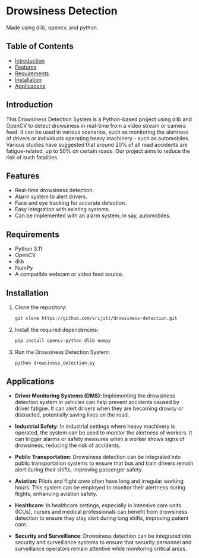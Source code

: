 # Drowsiness Detection
Made using dlib, opencv, and python.

## Table of Contents
- [Introduction](#introduction)
- [Features](#features)
- [Requirements](#requirements)
- [Installation](#installation)
- [Applications](#appplications)

## Introduction

This Drowsiness Detection System is a Python-based project using dlib and OpenCV to detect drowsiness in real-time from a video stream or camera feed. It can be used in various scenarios, such as monitoring the alertness of drivers or individuals operating heavy machinery - such as automobiles. Various studies have suggested that around 20% of all road accidents are fatigue-related, up to 50% on certain roads. Our project aims to reduce the risk of such fatalities.

## Features

- Real-time drowsiness detection.
- Alarm system to alert drivers.
- Face and eye tracking for accurate detection.
- Easy integration with existing systems.
- Can be implemented with an alarm system, in say, automobiles.

## Requirements

- Python 3.11
- OpenCV
- dlib
- NumPy
- A compatible webcam or video feed source.

## Installation

1. Clone the repository:
   ```bash
   git clone https://github.com/srijitt/drowsiness-detection.git
   
2. Install the required dependencies:
   ```bash
   pip install opencv-python dlib numpy

3. Run the Drowsiness Detection System:
   ```bash
   python drowsiness_detection.py

## Applications
- **Driver Monitoring Systems (DMS)**: Implementing the drowsiness detection system in vehicles can help prevent accidents caused by driver fatigue. It can alert drivers when they are becoming drowsy or distracted, potentially saving lives on the road.

- **Industrial Safety**: In industrial settings where heavy machinery is operated, the system can be used to monitor the alertness of workers. It can trigger alarms or safety measures when a worker shows signs of drowsiness, reducing the risk of accidents.

- **Public Transportation**: Drowsiness detection can be integrated into public transportation systems to ensure that bus and train drivers remain alert during their shifts, improving passenger safety.

- **Aviation**: Pilots and flight crew often have long and irregular working hours. This system can be employed to monitor their alertness during flights, enhancing aviation safety.

- **Healthcare**: In healthcare settings, especially in intensive care units (ICUs), nurses and medical professionals can benefit from drowsiness detection to ensure they stay alert during long shifts, improving patient care.

- **Security and Surveillance**: Drowsiness detection can be integrated into security and surveillance systems to ensure that security personnel and surveillance operators remain attentive while monitoring critical areas.

